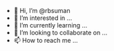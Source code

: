 - 👋 Hi, I’m @rbsuman
- 👀 I’m interested in ...
- 🌱 I’m currently learning ...
- 💞️ I’m looking to collaborate on ...
- 📫 How to reach me ...

<!---
rbsuman/rbsuman is a ✨ special ✨ repository because its `README.md` (this file) appears on your GitHub profile.
You can click the Preview link to take a look at your changes.
--->
